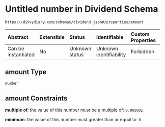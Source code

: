 # Untitled number in Dividend Schema

```txt
https://divvydiary.com/schemas/dividend.json#/properties/amount
```

| Abstract            | Extensible | Status         | Identifiable            | Custom Properties | Additional Properties | Access Restrictions | Defined In                                                             |
| :------------------ | :--------- | :------------- | :---------------------- | :---------------- | :-------------------- | :------------------ | :--------------------------------------------------------------------- |
| Can be instantiated | No         | Unknown status | Unknown identifiability | Forbidden         | Allowed               | none                | [dividend.json\*](../src/schemas/dividend.json "open original schema") |

## amount Type

`number`

## amount Constraints

**multiple of**: the value of this number must be a multiple of: `0.000001`

**minimum**: the value of this number must greater than or equal to: `0`
